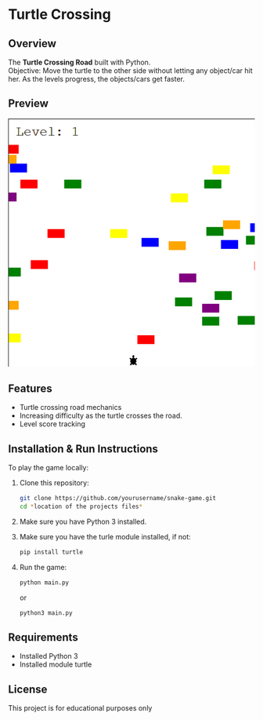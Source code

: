 # Turtle Crossing

## Overview

The **Turtle Crossing Road** built with Python.  
Objective: Move the turtle to the other side without letting any object/car hit her.
As the levels progress, the objects/cars get faster.

## Preview

![Turtle Crossing Demo](turtle_cross_preview.gif)

## Features

- Turtle crossing road mechanics
- Increasing difficulty as the turtle crosses the road.
- Level score tracking

## Installation & Run Instructions

To play the game locally:

1. Clone this repository:
   ```bash
   git clone https://github.com/yourusername/snake-game.git
   cd *location of the projects files*
   ```
2. Make sure you have Python 3 installed.
   
4. Make sure you have the turle module installed, if not:
   ```bash   
   pip install turtle
   ```   
5. Run the game:
   ```bash
   python main.py
   ```
   or
   ```bash
   python3 main.py
   ```
## Requirements

- Installed Python 3
- Installed module turtle

## License

This project is for educational purposes only
